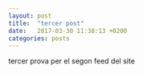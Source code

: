 ```yaml
---
layout: post
title:  "tercer post"
date:   2017-03-30 11:38:13 +0200
categories: posts
---
```

 
tercer prova per el segon feed del site


